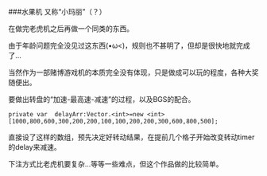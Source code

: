 ###水果机
又称“小玛丽”（？）

在做完老虎机之后再做一个同类的东西。

由于年龄问题完全没见过这东西(•ω<)，规则也不甚明了，但却是很快地就完成了...

当然作为一部赌博游戏机的本质完全没有体现，只是做成可以玩的程度，各种大奖随便出。

要做出转盘的“加速-最高速-减速”的过程，以及BGS的配合。
```                                                                                                             
private var  delayArr:Vector.<int>=new <int>[1000,800,600,300,200,200,100,100,200,200,300,600,800,500];
```
直接设了这样的数组，预先决定好转动结果，在提前几个格子开始改变转动timer的delay来减速。

下注方式比老虎机要复杂...等等一些难点，但这个作品做的比较简单。



